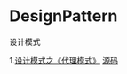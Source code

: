 # DesignPattern
设计模式

1.[设计模式之《代理模式》](https://github.com/821453366/DesignPattern/tree/master/proxy/README.md)  [源码](https://github.com/821453366/DesignPattern/tree/master/proxy)
